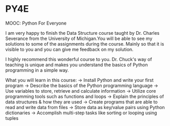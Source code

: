 # PY4E
 MOOC: Python For Everyone

I am very happy to finish the Data Structure course taught by Dr. Charles Severance from the University of Michigan.You will be able to see my solutions to some of the assignments during the course. Mainly so that it is visible to you and you can give me feedback on my solution.

I highly recommend this wonderful course to you. Dr. Chuck's way of teaching is unique and makes you understand the basics of Python programming in a simple way.

What you will learn in this course:
-> Install Python and write your first program
-> Describe the basics of the Python programming language
-> Use variables to store, retrieve and calculate information
-> Utilize core programming tools such as functions and loops
-> Explain the principles of data structures & how they are used
-> Create programs that are able to read and write data from files
-> Store data as key/value pairs using Python dictionaries
-> Accomplish multi-step tasks like sorting or looping using tuples
